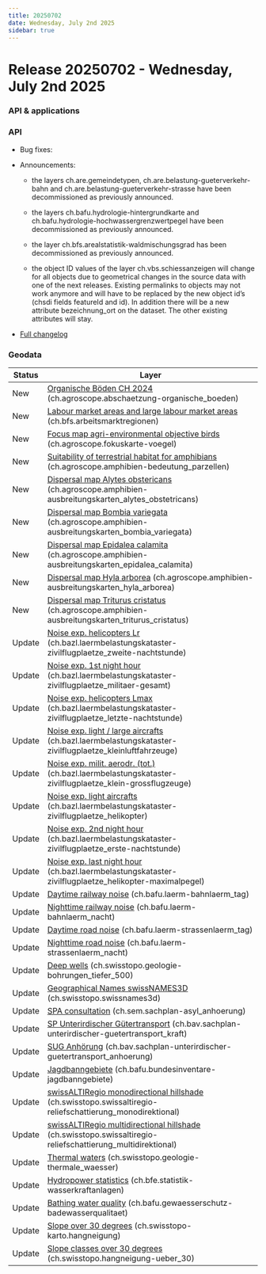 ```yaml
---
title: 20250702
date: Wednesday, July 2nd 2025
sidebar: true
---
```


# Release 20250702 - Wednesday, July 2nd 2025

### API & applications

### API

- Bug fixes:

- Announcements:

  - the layers ch.are.gemeindetypen, ch.are.belastung-gueterverkehr-bahn and ch.are.belastung-gueterverkehr-strasse have been decommissioned as previously announced.

  - the layers ch.bafu.hydrologie-hintergrundkarte and ch.bafu.hydrologie-hochwassergrenzwertpegel have been decommissioned as previously announced.

  - the layer ch.bfs.arealstatistik-waldmischungsgrad has been decommissioned as previously announced.

  - the object ID values of the layer ch.vbs.schiessanzeigen will change for all objects due to geometrical changes in the source data with one of the next releases. Existing permalinks to objects may not work anymore and will have to be replaced by the new object id’s (chsdi fields featureId and id). In addition there will be a new attribute bezeichnung_ort on the dataset. The other existing attributes will stay.

- [Full changelog](https://github.com/geoadmin/mf-chsdi3/compare/2025-05-15-rc1...2025-07-02-rc1)

### Geodata

| Status | Layer                                                                                                                                                                                                        |
| ------ | ------------------------------------------------------------------------------------------------------------------------------------------------------------------------------------------------------------ |
| New    | [Organische Böden CH 2024](//map.geo.admin.ch/?layers=ch.agroscope.abschaetzung-organische_boeden) (ch.agroscope.abschaetzung-organische_boeden)                                                             |
| New    | [Labour market areas and large labour market areas](//map.geo.admin.ch/?layers=ch.bfs.arbeitsmarktregionen) (ch.bfs.arbeitsmarktregionen)                                                                    |
| New    | [Focus map agri-environmental objective birds](//map.geo.admin.ch/?layers=ch.agroscope.fokuskarte-voegel) (ch.agroscope.fokuskarte-voegel)                                                                   |
| New    | [Suitability of terrestrial habitat for amphibians](//map.geo.admin.ch/?layers=ch.agroscope.amphibien-bedeutung_parzellen) (ch.agroscope.amphibien-bedeutung_parzellen)                                      |
| New    | [Dispersal map Alytes obstericans](//map.geo.admin.ch/?layers=ch.agroscope.amphibien-ausbreitungskarten_alytes_obstetricans) (ch.agroscope.amphibien-ausbreitungskarten_alytes_obstetricans)                 |
| New    | [Dispersal map Bombia variegata](//map.geo.admin.ch/?layers=ch.agroscope.amphibien-ausbreitungskarten_bombia_variegata) (ch.agroscope.amphibien-ausbreitungskarten_bombia_variegata)                         |
| New    | [Dispersal map Epidalea calamita](//map.geo.admin.ch/?layers=ch.agroscope.amphibien-ausbreitungskarten_epidalea_calamita) (ch.agroscope.amphibien-ausbreitungskarten_epidalea_calamita)                      |
| New    | [Dispersal map Hyla arborea](//map.geo.admin.ch/?layers=ch.agroscope.amphibien-ausbreitungskarten_hyla_arborea) (ch.agroscope.amphibien-ausbreitungskarten_hyla_arborea)                                     |
| New    | [Dispersal map Triturus cristatus](//map.geo.admin.ch/?layers=ch.agroscope.amphibien-ausbreitungskarten_triturus_cristatus) (ch.agroscope.amphibien-ausbreitungskarten_triturus_cristatus)                   |
| Update | [Noise exp. helicopters Lr](//map.geo.admin.ch/?layers=ch.bazl.laermbelastungskataster-zivilflugplaetze_zweite-nachtstunde) (ch.bazl.laermbelastungskataster-zivilflugplaetze_zweite-nachtstunde)            |
| Update | [Noise exp. 1st night hour](//map.geo.admin.ch/?layers=ch.bazl.laermbelastungskataster-zivilflugplaetze_militaer-gesamt) (ch.bazl.laermbelastungskataster-zivilflugplaetze_militaer-gesamt)                  |
| Update | [Noise exp. helicopters Lmax](//map.geo.admin.ch/?layers=ch.bazl.laermbelastungskataster-zivilflugplaetze_letzte-nachtstunde) (ch.bazl.laermbelastungskataster-zivilflugplaetze_letzte-nachtstunde)          |
| Update | [Noise exp. light / large aircrafts](//map.geo.admin.ch/?layers=ch.bazl.laermbelastungskataster-zivilflugplaetze_kleinluftfahrzeuge) (ch.bazl.laermbelastungskataster-zivilflugplaetze_kleinluftfahrzeuge)   |
| Update | [Noise exp. milit. aerodr. (tot.)](//map.geo.admin.ch/?layers=ch.bazl.laermbelastungskataster-zivilflugplaetze_klein-grossflugzeuge) (ch.bazl.laermbelastungskataster-zivilflugplaetze_klein-grossflugzeuge) |
| Update | [Noise exp. light aircrafts](//map.geo.admin.ch/?layers=ch.bazl.laermbelastungskataster-zivilflugplaetze_helikopter) (ch.bazl.laermbelastungskataster-zivilflugplaetze_helikopter)                           |
| Update | [Noise exp. 2nd night hour](//map.geo.admin.ch/?layers=ch.bazl.laermbelastungskataster-zivilflugplaetze_erste-nachtstunde) (ch.bazl.laermbelastungskataster-zivilflugplaetze_erste-nachtstunde)              |
| Update | [Noise exp. last night hour](//map.geo.admin.ch/?layers=ch.bazl.laermbelastungskataster-zivilflugplaetze_helikopter-maximalpegel) (ch.bazl.laermbelastungskataster-zivilflugplaetze_helikopter-maximalpegel) |
| Update | [Daytime railway noise](//map.geo.admin.ch/?layers=ch.bafu.laerm-bahnlaerm_tag) (ch.bafu.laerm-bahnlaerm_tag)                                                                                                |
| Update | [Nighttime railway noise](//map.geo.admin.ch/?layers=ch.bafu.laerm-bahnlaerm_nacht) (ch.bafu.laerm-bahnlaerm_nacht)                                                                                          |
| Update | [Daytime road noise](//map.geo.admin.ch/?layers=ch.bafu.laerm-strassenlaerm_tag) (ch.bafu.laerm-strassenlaerm_tag)                                                                                           |
| Update | [Nighttime road noise](//map.geo.admin.ch/?layers=ch.bafu.laerm-strassenlaerm_nacht) (ch.bafu.laerm-strassenlaerm_nacht)                                                                                     |
| Update | [Deep wells](//map.geo.admin.ch/?layers=ch.swisstopo.geologie-bohrungen_tiefer_500) (ch.swisstopo.geologie-bohrungen_tiefer_500)                                                                             |
| Update | [Geographical Names swissNAMES3D](//map.geo.admin.ch/?layers=ch.swisstopo.swissnames3d) (ch.swisstopo.swissnames3d)                                                                                          |
| Update | [SPA consultation](//map.geo.admin.ch/?layers=ch.sem.sachplan-asyl_anhoerung) (ch.sem.sachplan-asyl_anhoerung)                                                                                               |
| Update | [SP Unterirdischer Gütertransport](//map.geo.admin.ch/?layers=ch.bav.sachplan-unterirdischer-guetertransport_kraft) (ch.bav.sachplan-unterirdischer-guetertransport_kraft)                                   |
| Update | [SUG Anhörung](//map.geo.admin.ch/?layers=ch.bav.sachplan-unterirdischer-guetertransport_anhoerung) (ch.bav.sachplan-unterirdischer-guetertransport_anhoerung)                                               |
| Update | [Jagdbanngebiete](//map.geo.admin.ch/?layers=ch.bafu.bundesinventare-jagdbanngebiete) (ch.bafu.bundesinventare-jagdbanngebiete)                                                                              |
| Update | [swissALTIRegio monodirectional hillshade](//map.geo.admin.ch/?layers=ch.swisstopo.swissaltiregio-reliefschattierung_monodirektional) (ch.swisstopo.swissaltiregio-reliefschattierung_monodirektional)       |
| Update | [swissALTIRegio multidirectional hillshade](//map.geo.admin.ch/?layers=ch.swisstopo.swissaltiregio-reliefschattierung_multidirektional) (ch.swisstopo.swissaltiregio-reliefschattierung_multidirektional)    |
| Update | [Thermal waters](//map.geo.admin.ch/?layers=ch.swisstopo.geologie-thermale_waesser) (ch.swisstopo.geologie-thermale_waesser)                                                                                 |
| Update | [Hydropower statistics](//map.geo.admin.ch/?layers=ch.bfe.statistik-wasserkraftanlagen) (ch.bfe.statistik-wasserkraftanlagen)                                                                                |
| Update | [Bathing water quality](//map.geo.admin.ch/?layers=ch.bafu.gewaesserschutz-badewasserqualitaet) (ch.bafu.gewaesserschutz-badewasserqualitaet)                                                                |
| Update | [Slope over 30 degrees](//map.geo.admin.ch/?layers=ch.swisstopo-karto.hangneigung) (ch.swisstopo-karto.hangneigung)                                                                                          |
| Update | [Slope classes over 30 degrees](//map.geo.admin.ch/?layers=ch.swisstopo.hangneigung-ueber_30) (ch.swisstopo.hangneigung-ueber_30)                                                                            |
